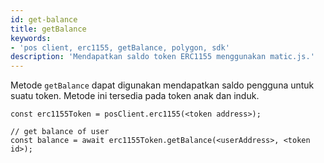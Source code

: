 ```yaml
---
id: get-balance
title: getBalance
keywords:
- 'pos client, erc1155, getBalance, polygon, sdk'
description: 'Mendapatkan saldo token ERC1155 menggunakan matic.js.'
---
```


Metode `getBalance` dapat digunakan mendapatkan saldo pengguna untuk suatu token. Metode ini tersedia pada token anak dan induk.

```
const erc1155Token = posClient.erc1155(<token address>);

// get balance of user
const balance = await erc1155Token.getBalance(<userAddress>, <token id>);
```
